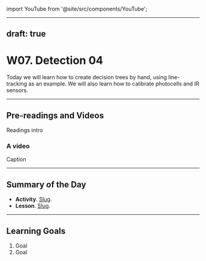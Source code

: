 import YouTube from '@site/src/components/YouTube';

---
draft: true
---


# W07. Detection 04
Today we will learn how to create decision trees by hand, using line-tracking as an example. We will also learn how to calibrate photocells and IR sensors.

---
## Pre-readings and Videos
Readings intro

### A video
<YouTube id="id" />
Caption


---
## Summary of the Day

- **Activity**. [Slug](/docs/teaching/activities/LINK.md).
- **Lesson**. [Slug](/docs/teaching/lessons/LINK.md).

---
## Learning Goals
1. Goal
2. Goal